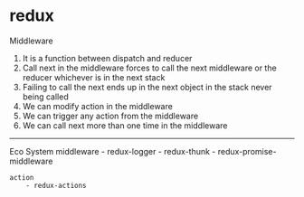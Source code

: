 # redux

Middleware
1) It is a function between dispatch and reducer
2) Call next in the middleware forces to call the next middleware or the reducer whichever is in the next stack
3) Failing to call the next ends up in the next object in the stack never being called
4) We can modify action in the middleware
5) We can trigger any action from the middleware
6) We can call next more than one time in the middleware


------
Eco System
    middleware
        - redux-logger
        - redux-thunk
        - redux-promise-middleware

    action
        - redux-actions